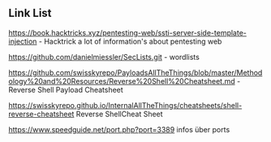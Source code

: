 ## Link List

https://book.hacktricks.xyz/pentesting-web/ssti-server-side-template-injection - Hacktrick a lot of information's about pentesting web

https://github.com/danielmiessler/SecLists.git - wordlists

https://github.com/swisskyrepo/PayloadsAllTheThings/blob/master/Methodology%20and%20Resources/Reverse%20Shell%20Cheatsheet.md - Reverse Shell Payload Cheatsheet

https://swisskyrepo.github.io/InternalAllTheThings/cheatsheets/shell-reverse-cheatsheet Reverse ShellCheat Sheet

https://www.speedguide.net/port.php?port=3389 infos über ports
